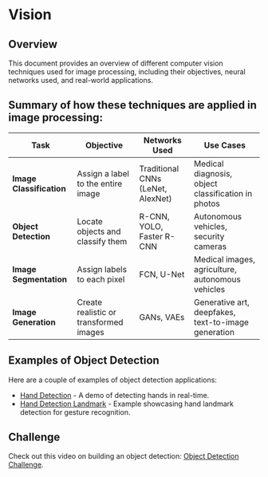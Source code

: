 
# Vision

## Overview
This document provides an overview of different computer vision techniques used for image processing, including their objectives, neural networks used, and real-world applications.

## Summary of how these techniques are applied in image processing:

| **Task**               | **Objective**                               | **Networks Used**               | **Use Cases**                                    |
|------------------------|---------------------------------------------|---------------------------------|--------------------------------------------------|
| **Image Classification**| Assign a label to the entire image          | Traditional CNNs (LeNet, AlexNet) | Medical diagnosis, object classification in photos |
| **Object Detection**    | Locate objects and classify them            | R-CNN, YOLO, Faster R-CNN        | Autonomous vehicles, security cameras            |
| **Image Segmentation**  | Assign labels to each pixel                 | FCN, U-Net                       | Medical images, agriculture, autonomous vehicles |
| **Image Generation**    | Create realistic or transformed images      | GANs, VAEs                       | Generative art, deepfakes, text-to-image generation |

## Examples of Object Detection
Here are a couple of examples of object detection applications:
* [Hand Detection](https://github.com/Nicolasrm12508/Vision/Hand_Detection_LandMark.html) - A demo of detecting hands in real-time.
* [Hand Detection Landmark](https://gerardomunoz.github.io/Vision/Hand_Detection_LandMark.html) - Example showcasing hand landmark detection for gesture recognition.

## Challenge
Check out this video on building an object detection: [Object Detection Challenge](https://www.youtube.com/watch?v=sGDJwilP-oo).
